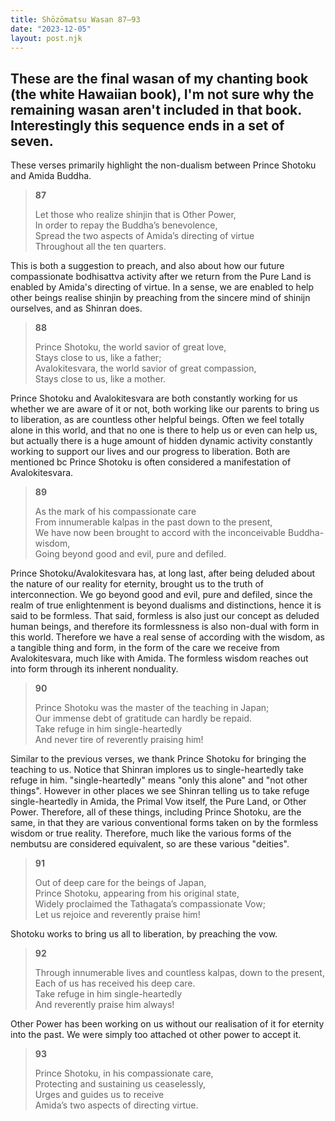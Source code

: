 ```yaml
---
title: Shōzōmatsu Wasan 87–93
date: "2023-12-05"
layout: post.njk
---
```


These are the final wasan of my chanting book (the white Hawaiian book), I'm not sure why the remaining wasan aren't included in that book. Interestingly this sequence ends in a set of seven.
---

These verses primarily highlight the non-dualism between Prince Shotoku and Amida Buddha.

> **87**  
>   
> Let those who realize shinjin that is Other Power,  
> In order to repay the Buddha’s benevolence,  
> Spread the two aspects of Amida’s directing of virtue  
> Throughout all the ten quarters.  

This is both a suggestion to preach, and also about how our future compassionate bodhisattva activity after we return from the Pure Land is enabled by Amida's directing of virtue. In a sense, we are enabled to help other beings realise shinjin by preaching from the sincere mind of shinijn ourselves, and as Shinran does.

> **88**  
>   
> Prince Shotoku, the world savior of great love,  
> Stays close to us, like a father;  
> Avalokitesvara, the world savior of great compassion,  
> Stays close to us, like a mother.  

Prince Shotoku and Avalokitesvara are both constantly working for us whether we are aware of it or not, both working like our parents to bring us to liberation, as are countless other helpful beings. Often we feel totally alone in this world, and that no one is there to help us or even can help us, but actually there is a huge amount of hidden dynamic activity constantly working to support our lives and our progress to liberation. Both are mentioned bc Prince Shotoku is often considered a manifestation of Avalokitesvara.

> **89**  
>   
> As the mark of his compassionate care  
> From innumerable kalpas in the past down to the present,  
> We have now been brought to accord with the inconceivable Buddha-wisdom,  
> Going beyond good and evil, pure and defiled.  

Prince Shotoku/Avalokitesvara has, at long last, after being deluded about the nature of our reality for eternity, brought us to the truth of interconnection. We go beyond good and evil, pure and defiled, since the realm of true enlightenment is beyond dualisms and distinctions, hence it is said to be formless. That said, formless is also just our concept as deluded human beings, and therefore its formlessness is also non-dual with form in this world. Therefore we have a real sense of according with the wisdom, as a tangible thing and form, in the form of the care we receive from Avalokitesvara, much like with Amida. The formless wisdom reaches out into form through its inherent nonduality.

> **90**  
>   
> Prince Shotoku was the master of the teaching in Japan;  
> Our immense debt of gratitude can hardly be repaid.  
> Take refuge in him single-heartedly  
> And never tire of reverently praising him!  

Similar to the previous verses, we thank Prince Shotoku for bringing the teaching to us. Notice that Shinran implores us to single-heartedly take refuge in him. "single-heartedly" means "only this alone" and "not other things". However in other places we see Shinran telling us to take refuge single-heartedly in Amida, the Primal Vow itself, the Pure Land, or Other Power. Therefore, all of these things, including Prince Shotoku, are the same, in that they are various conventional forms taken on by the formless wisdom or true reality. Therefore, much like the various forms of the nembutsu are considered equivalent, so are these various "deities".

> **91**  
>   
> Out of deep care for the beings of Japan,  
> Prince Shotoku, appearing from his original state,  
> Widely proclaimed the Tathagata’s compassionate Vow;  
> Let us rejoice and reverently praise him!  

Shotoku works to bring us all to liberation, by preaching the vow.

> **92**  
>   
> Through innumerable lives and countless kalpas, down to the present,  
> Each of us has received his deep care.  
> Take refuge in him single-heartedly  
> And reverently praise him always!  

Other Power has been working on us without our realisation of it for eternity into the past. We were simply too attached ot other power to accept it.

> **93**  
>   
> Prince Shotoku, in his compassionate care,  
> Protecting and sustaining us ceaselessly,  
> Urges and guides us to receive  
> Amida’s two aspects of directing virtue.  
